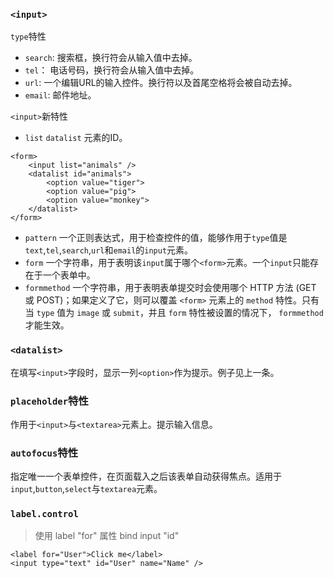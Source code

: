 ### `<input>`
`type`特性
- `search`: 搜索框，换行符会从输入值中去掉。
- `tel`： 电话号码，换行符会从输入值中去掉。
- `url`: 一个编辑URL的输入控件。换行符以及首尾空格将会被自动去掉。
- `email`: 邮件地址。

`<input>`新特性
- `list` `datalist` 元素的ID。
```
<form>
    <input list="animals" />
    <datalist id="animals">
        <option value="tiger">
        <option value="pig">
        <option value="monkey">
    </datalist>
</form>
```
- `pattern` 一个正则表达式，用于检查控件的值，能够作用于`type`值是`text`,`tel`,`search`,`url`和`email`的`input`元素。
- `form` 一个字符串，用于表明该`input`属于哪个`<form>`元素。一个`input`只能存在于一个表单中。
- `formmethod` 一个字符串，用于表明表单提交时会使用哪个 HTTP 方法 (GET 或 POST)；如果定义了它，则可以覆盖  `<form>` 元素上的 `method` 特性。只有当 `type` 值为 `image` 或 `submit`，并且 `form` 特性被设置的情况下， `formmethod` 才能生效。

### `<datalist>`
在填写`<input>`字段时，显示一列`<option>`作为提示。例子见上一条。

### `placeholder`特性
作用于`<input>`与`<textarea>`元素上。提示输入信息。

### `autofocus`特性
指定唯一一个表单控件，在页面载入之后该表单自动获得焦点。适用于`input`,`button`,`select`与`textarea`元素。

### `label.control`
> 使用 label  "for" 属性 bind input "id"

```
<label for="User">Click me</label>
<input type="text" id="User" name="Name" />
```